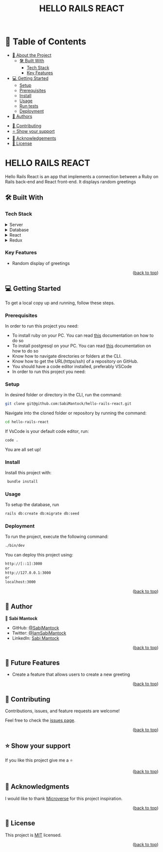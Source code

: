<a name="readme-top" align="center"></a>

<div align="center">
  <h1>HELLO RAILS REACT</h1>
  <br/>

</div>

<!-- TABLE OF CONTENTS -->

# 📗 Table of Contents

- [📖 About the Project](#about-project)
  - [🛠 Built With](#built-with)
    - [Tech Stack](#tech-stack)
    - [Key Features](#key-features)
    <!-- - [🚀 Live Demo](#live-demo) -->
- [💻 Getting Started](#getting-started)
  - [Setup](#setup)
  - [Prerequisites](#prerequisites)
  - [Install](#install)
  - [Usage](#usage)
  - [Run tests](#run-tests)
  - [Deployment](#triangular_flag_on_post-deployment)
- [👥 Authors](#authors)
<!-- - [🔭 Future Features](#future-features) -->
- [🤝 Contributing](#contributing)
- [⭐️ Show your support](#support)
- [🙏 Acknowledgements](#acknowledgements)
- [📝 License](#license)

<!-- PROJECT DESCRIPTION -->

# HELLO RAILS REACT <a name="about-project"></a>

Hello Rails React is an app that implements a connection between a Ruby on Rails back-end and React front-end. It displays random greetings

## 🛠 Built With <a name="built-with"></a>

### Tech Stack <a name="tech-stack"></a>

<details>
  <summary>Server</summary>
  <ul>
    <li><a href="https://rubyonrails.org/">Ruby on Rails</a></li>
  </ul>
</details>

<details>
  <summary>Database</summary>
  <ul>
    <li><a href="https://www.postgresql.org/">PostgreSQL</a></li>
  </ul>
</details>
</details>

<details>
  <summary>React</summary>
  <ul>
    <li><a href="https://react.dev/">React Documentation</a></li>
  </ul>
</details>

<details>
  <summary>Redux</summary>
  <ul>
    <li><a href="https://redux.js.org/">Redux Documentation</a></li>
  </ul>
</details>
</details>

<!-- Features -->

### Key Features <a name="key-features"></a>

- Random display of greetings

<p align="right">(<a href="#readme-top">back to top</a>)</p>

<!-- LIVE DEMO -->
<!-- ## 🚀 Live Demo <a name="live-demo"></a>
[Hello Rails](#) -->
<!--
<p align="right">(<a href="#readme-top">back to top</a>)</p> -->

<!-- GETTING STARTED -->

## 💻 Getting Started <a name="getting-started"></a>

To get a local copy up and running, follow these steps.

### Prerequisites

In order to run this project you need:

- To install ruby on your PC. You can read [this](https://rubyinstaller.org/downloads/) documentation on how to do so
- To install postgresql on your PC. You can read [this](https://www.postgresql.org/) documentation on how to do so
- Know how to navigate directories or folders at the CLI.
- Know how to get the URL(https/ssh) of a repository on GitHub.
- You should have a code editor installed, preferably VSCode
- In order to run this project you need:

### Setup

In desired folder or directory in the CLI, run the command:

```sh
git clone git@github.com:SabiMantock/hello-rails-react.git
```

Navigate into the cloned folder or repository by running the command:

```sh
cd hello-rails-react
```

If VsCode is your default code editor, run:

```sh
code .
```

You are all set up!

### Install

Install this project with:

```sh
 bundle install
```

### Usage

To setup the database, run

```sh
rails db:create db:migrate db:seed
```

<!-- ### Run tests

To run tests, run the following command:

```sh
  rspec spec
``` -->

### Deployment

To run the project, execute the following command:

```sh
./bin/dev
```

You can deploy this project using:

```sh
http://[::1]:3000
or
http://127.0.0.1:3000
or
localhost:3000
```

<p align="right">(<a href="#readme-top">back to top</a>)</p>

<!-- AUTHORS -->

## 👥 Author <a name="authors"></a>

👤 **Sabi Mantock**

- GitHub: [@SabiMantock](https://github.com/SabiMantock)
- Twitter: [@IamSabiMantock](https://twitter.com/IamSabiMantock)
- LinkedIn: [Sabi Mantock](https://linkedin.com/in/sabi-mantock)

<p align="right">(<a href="#readme-top">back to top</a>)</p>

<!-- FUTURE FEATURES -->

## 🔭 Future Features <a name="future-features"></a>

- Create a feature that allows users to create a new greeting

<p align="right">(<a href="#readme-top">back to top</a>)</p>

<!-- CONTRIBUTING -->

## 🤝 Contributing <a name="contributing"></a>

Contributions, issues, and feature requests are welcome!

Feel free to check the [issues page](https://github.com/SabiMantock/hello-rails-react/issues).

<p align="right">(<a href="#readme-top">back to top</a>)</p>

<!-- SUPPORT -->

## ⭐️ Show your support <a name="support"></a>

If you like this project give me a ⭐

<p align="right">(<a href="#readme-top">back to top</a>)</p>

<!-- ACKNOWLEDGEMENTS -->

## 🙏 Acknowledgments <a name="acknowledgements"></a>

I would like to thank [Microverse](https://github.com/microverseinc) for this project inspiration.

<p align="right">(<a href="#readme-top">back to top</a>)</p>

<!-- LICENSE -->

## 📝 License <a name="license"></a>

This project is [MIT](./LICENSE) licensed.

<p align="right">(<a href="#readme-top">back to top</a>)</p>
